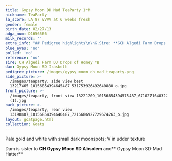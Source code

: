 ```yaml
---
title: Gypsy Moon DH Mad TeaParty 1*M
nickname: TeaParty
la_score: LA 87 VVVV at 6 weeks fresh
gender: female
birth_date: 02/27/13
adga_num: D1656566
milk_records: ''
extra_info: "## Pedigree highlights\n\nG.Sire: **GCH Algedi Farm Drops of Jupiter S ++*B LA91 EEE**\n\nG.Dam: **CH SG Rosasharn's UMT Tupelo Honey  4\\*D 4\\*M  LA91 EEEE 11x BOB      3x Best Doe  5x\_Best\_Udder    4x Sr Grand**\n\nG.G. Dam: **ARMCH SG Rosasharn's BuckWheat Honey 3\\*D 3\\*M  LA91\_EEEE** _7-00* 305 1500 Lbs of milk_"
blue_eyes: 'no'
polled: 'no'
reference: 'no'
sire: CH Algedi Farm DJ Drops of Honey *B
dam: Gypsy Moon SD Irasbeth
pedigree_picture: /images/gypsy moon dh mad teaparty.png
side_picture: >-
  /images/teaparty, side view best
  13217465_10156854394645487_531753926492640830_o.jpg
front_picture: >-
  /images/teaparty, front view 13221209_10156854394575487_6710271640322159385_o
  (1).jpg
back_picture: >-
  /images/teaparty, rear view
  13198407_10156854394640487_7216686927729674263_o.jpg
layout: goatpage.html
collection: Goats
---
```

Pale gold and white with small dark moonspots; V in udder texture

Dam is sister to **CH Gypsy Moon SD Absolem** and** Gypsy Moon SD Mad Hatter**

